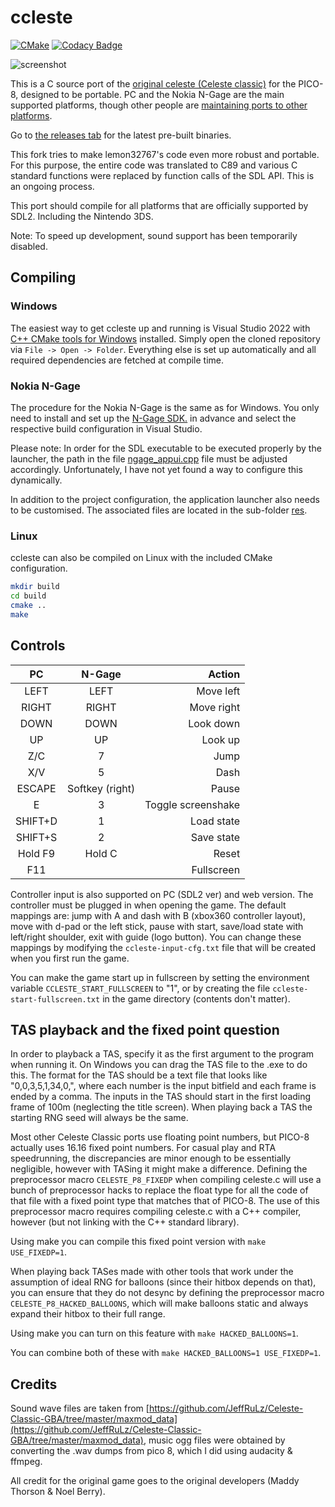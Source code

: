 # ccleste

[![CMake](https://github.com/mupfdev/ccleste/actions/workflows/cmake.yml/badge.svg)](https://github.com/mupfdev/ccleste/actions/workflows/cmake.yml)
[![Codacy Badge](https://app.codacy.com/project/badge/Grade/9ef529e6a22d409089bc35f1566fa269)](https://www.codacy.com/gh/mupfdev/ccleste/dashboard?utm_source=github.com&amp;utm_medium=referral&amp;utm_content=mupfdev/ccleste&amp;utm_campaign=Badge_Grade)

![screenshot](https://raw.githubusercontent.com/lemon-sherbet/ccleste/master/screenshot.png)

This is a C source port of the [original celeste (Celeste
classic)](https://www.lexaloffle.com/bbs/?tid=2145) for the PICO-8,
designed to be portable.  PC and the Nokia N-Gage are the main supported
platforms, though other people are [maintaining ports to other
platforms](https://github.com/lemon32767/ccleste/network/members).

Go to [the releases
tab](https://github.com/mupfdev/ccleste/releases) for the latest
pre-built binaries.

This fork tries to make lemon32767's code even more robust and portable.
For this purpose, the entire code was translated to C89 and various C
standard functions were replaced by function calls of the SDL API.  This
is an ongoing process.

This port should compile for all platforms that are officially supported
by SDL2.  Including the Nintendo 3DS.

Note: To speed up development, sound support has been temporarily
disabled.

## Compiling

### Windows

The easiest way to get ccleste up and running is Visual Studio 2022 with
[C++ CMake tools for
Windows](https://docs.microsoft.com/en-us/cpp/build/cmake-projects-in-visual-studio)
installed.  Simply open the cloned repository via `File -> Open ->
Folder`.  Everything else is set up automatically and all required
dependencies are fetched at compile time.

### Nokia N-Gage

The procedure for the Nokia N-Gage is the same as for Windows.  You only
need to install and set up the [N-Gage
SDK.](https://github.com/ngagesdk/ngage-toolchain) in advance and select
the respective build configuration in Visual Studio.

Please note: In order for the SDL executable to be executed properly by
the launcher, the path in the file
[ngage_appui.cpp](src/ngage_appui.cpp#L35) file must be adjusted
accordingly.  Unfortunately, I have not yet found a way to configure
this dynamically.

In addition to the project configuration, the application launcher also
needs to be customised.  The associated files are located in the
sub-folder [res](res/).

### Linux

ccleste can also be compiled on Linux with the included CMake
configuration.

```bash
mkdir build
cd build
cmake ..
make
````

## Controls

|PC                |N-Gage             |Action              |
|:----------------:|:-----------------:|-------------------:|
|LEFT              |LEFT               | Move left          |
|RIGHT             |RIGHT              | Move right         |
|DOWN              |DOWN               | Look down          |
|UP                |UP                 | Look up            |
|Z/C               |7                  | Jump               |
|X/V               |5                  | Dash               |
|ESCAPE            |Softkey (right)    | Pause              |
|E                 |3                  | Toggle screenshake |
|SHIFT+D           |1                  | Load state         |
|SHIFT+S           |2                  | Save state         |
|Hold F9           |Hold C             | Reset              |
|F11               |                   | Fullscreen         |

Controller input is also supported on PC (SDL2 ver) and web version. The
controller must be plugged in when opening the game.  The default
mappings are: jump with A and dash with B (xbox360 controller layout),
move with d-pad or the left stick, pause with start, save/load state
with left/right shoulder, exit with guide (logo button).  You can change
these mappings by modifying the `ccleste-input-cfg.txt` file that will
be created when you first run the game.

You can make the game start up in fullscreen by setting the environment
variable `CCLESTE_START_FULLSCREEN` to "1", or by creating the file
`ccleste-start-fullscreen.txt` in the game directory (contents don't
matter).

## TAS playback and the fixed point question

In order to playback a TAS, specify it as the first argument to the
program when running it. On Windows you can drag the TAS file to the
.exe to do this.  The format for the TAS should be a text file that
looks like "0,0,3,5,1,34,0,", where each number is the input bitfield
and each frame is ended by a comma.  The inputs in the TAS should start
in the first loading frame of 100m (neglecting the title screen). When
playing back a TAS the starting RNG seed will always be the same.

Most other Celeste Classic ports use floating point numbers, but PICO-8
actually uses 16.16 fixed point numbers.  For casual play and RTA
speedrunning, the discrepancies are minor enough to be essentially
negligible, however with TASing it might make a difference.  Defining
the preprocessor macro `CELESTE_P8_FIXEDP` when compiling celeste.c will
use a bunch of preprocessor hacks to replace the float type for all the
code of that file with a fixed point type that matches that of
PICO-8. The use of this preprocessor macro requires compiling celeste.c
with a C++ compiler, however (but not linking with the C++ standard
library).

Using make you can compile this fixed point version with `make
USE_FIXEDP=1`.

When playing back TASes made with other tools that work under the
assumption of ideal RNG for balloons (since their hitbox depends on
that), you can ensure that they do not desync by defining the
preprocessor macro `CELESTE_P8_HACKED_BALLOONS`, which will make
balloons static and always expand their hitbox to their full range.

Using make you can turn on this feature with `make HACKED_BALLOONS=1`.

You can combine both of these with `make HACKED_BALLOONS=1
USE_FIXEDP=1`.

## Credits

Sound wave files are taken from
[https://github.com/JeffRuLz/Celeste-Classic-GBA/tree/master/maxmod_data](https://github.com/JeffRuLz/Celeste-Classic-GBA/tree/master/maxmod_data),
music ogg files were obtained by converting the .wav dumps from pico 8,
which I did using audacity & ffmpeg.

All credit for the original game goes to the original developers (Maddy
Thorson & Noel Berry).
